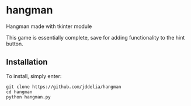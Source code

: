 # hangman
Hangman made with tkinter module

This game is essentially complete, save for adding functionality to the hint button.

## Installation

To install, simply enter:

```
git clone https://github.com/jddelia/hangman
cd hangman
python hangman.py
```
